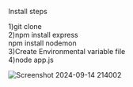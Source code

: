 Install steps

1)git clone <url> <br>
2)npm install express<br>
 npm install nodemon<br>
3)Create Environmental variable file<br>
4)node app.js

![Screenshot 2024-09-14 214002](https://github.com/user-attachments/assets/a303aab1-290b-4820-907a-a051845e6551)
